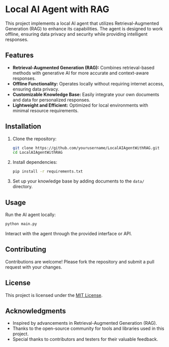 # Local AI Agent with RAG

This project implements a local AI agent that utilizes Retrieval-Augmented Generation (RAG) to enhance its capabilities. The agent is designed to work offline, ensuring data privacy and security while providing intelligent responses.

## Features

- **Retrieval-Augmented Generation (RAG):** Combines retrieval-based methods with generative AI for more accurate and context-aware responses.
- **Offline Functionality:** Operates locally without requiring internet access, ensuring data privacy.
- **Customizable Knowledge Base:** Easily integrate your own documents and data for personalized responses.
- **Lightweight and Efficient:** Optimized for local environments with minimal resource requirements.

## Installation

1. Clone the repository:
    ```bash
    git clone https://github.com/yourusername/LocalAIAgentWithRAG.git
    cd LocalAIAgentWithRAG
    ```

2. Install dependencies:
    ```bash
    pip install -r requirements.txt
    ```

3. Set up your knowledge base by adding documents to the `data/` directory.

## Usage

Run the AI agent locally:
```bash
python main.py
```

Interact with the agent through the provided interface or API.

## Contributing

Contributions are welcome! Please fork the repository and submit a pull request with your changes.

## License

This project is licensed under the [MIT License](LICENSE).

## Acknowledgments

- Inspired by advancements in Retrieval-Augmented Generation (RAG).
- Thanks to the open-source community for tools and libraries used in this project.
- Special thanks to contributors and testers for their valuable feedback.